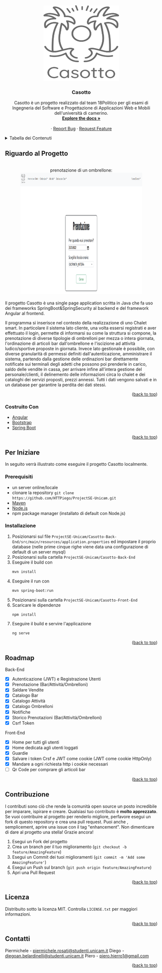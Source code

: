 <div id="top"></div>
<!-- PROJECT LOGO -->
<br />
<div align="center">
  <a href="https://github.com/HTTPiego/ProjectSE-Unicam">
    <img src="logo.jpg" alt="Logo" width="250" height="250">
  </a>

<h3 align="center">Casotto</h3>

  <p align="center">
    Casotto è un progetto realizzato dal team 18Politico per gli esami di Ingegneria del Software e Progettazione di Applicazioni Web e Mobili dell'università di camerino. 
    <br />
    <a href="https://github.com/HTTPiego/ProjectSE-Unicam"><strong>Explore the docs »</strong></a>
    <br />
    <br />
    ·
    <a href="https://github.com/HTTPiego/ProjectSE-Unicam/issues">Report Bug</a>
    ·
    <a href="https://github.com/HTTPiego/ProjectSE-Unicam/issues">Request Feature</a>
  </p>
</div>



<!-- TABLE OF CONTENTS -->
<details>
  <summary>Tabella dei Contenuti</summary>
  <ol>
    <li>
      <a href="#riguardo-al-progetto">Riguardo al Progetto</a>
      <ul>
        <li><a href="#costruito-con">Costruito Con</a></li>
      </ul>
    </li>
    <li>
      <a href="#per-iniziare">Per Iniziare</a>
      <ul>
        <li><a href="#prerequisiti">Prerequisiti</a></li>
        <li><a href="#installazione">Installazione</a></li>
      </ul>
    </li>
    <li><a href="#roadmap">Roadmap</a></li>
    <li><a href="#contribuzione">Contribuzione</a></li>
    <li><a href="#licenza">Licenza</a></li>
    <li><a href="#contatti">Contatti</a></li>
  </ol>
</details>



<!-- ABOUT THE PROJECT -->
## Riguardo al Progetto

<br>

<div align="center" text-align: center;>
  prenotazione di un ombrellone:
    <img src="prenotazione-ombrellone.png" alt="Logo" width="80%" height="400px">
 </div> 

<br>
Il progetto Casotto è una single page application scritta in Java che fa uso dei frameworks SpringBoot&SpringSecurity al backend e del framework Angular al frontend.

Il programma si inserisce nel contesto della realizzazione di uno Chalet smart. In particolare il sistema lato cliente, una volta essersi registrati e aver effettuato il login, permette di informarsi su come la struttura si compone, la prenotazione di diverse tipologie di ombrelloni per mezza o intera giornata, l'ordinazione di articoli bar dall'ombrellone e l'iscizione ad attività ludico/sportive proposte in giornata.
Invece lato gestionale è possibile, con diverse granularità di permessi definiti dall'autenticazione, amministrare il sistema, partendo dalla gestione delle ordinazioni bar direttamente notificate sui terminali degli adetti che possono poi prenderle in carico, saldo delle vendite in cassa, per arrivare infine all'intera gestione del personale/clienti, il delinemento delle informazioni circa lo chalet e dei cataloghi dei servizi proposti, prezzi annessi.
Tutti i dati vengono salvati e in un database per garantire la perdita dei dati stessi.

<p align="right">(<a href="#top">back to top</a>)</p>



### Costruito Con
* [Angular](https://angular.io/)
* [Bootstrap](https://getbootstrap.com)
* [Spring Boot](https://spring.io/projects/spring-boot)

<p align="right">(<a href="#top">back to top</a>)</p>



<!-- GETTING STARTED -->
## Per Iniziare

In seguito verrà illustrato come eseguire il progetto Casotto localmente. 

### Prerequisiti

* un server online/locale
* clonare la repository ```git clone https://github.com/HTTPiego/ProjectSE-Unicam.git ```
* [Maven](https://maven.apache.org/)
* [Node.js](https://nodejs.org)
* npm package manager (installato di default con Node.js)

### Installazione

1. Posizionarsi sul file  ```ProjectSE-Unicam/Casotto-Back-End/src/main/resources/application.properties``` ed impostare il proprio database (nelle prime cinque righe viene data una configurazione di default di un server mysql)
2. Posizionarsi sulla cartella ```ProjectSE-Unicam/Casotto-Back-End```
3. Eseguire il build con 
   ```sh
   mvn install
   ```
4. Eseguire il run con
   ```sh
   mvn spring-boot:run
   ```
5. Posizionarsi sulla cartella ```ProjectSE-Unicam/Casotto-Front-End```
6. Scaricare le dipendenze
   ```sh
   npm install 
   ```
7. Eseguire il build e servire l'applicazione
   ```sh
   ng serve 
   ```

<p align="right">(<a href="#top">back to top</a>)</p>



<!-- ROADMAP -->
## Roadmap

Back-End
- [x] Autenticazione (JWT) e Registrazione Utenti
- [x] Prenotazione (Bar/Attività/Ombrelloni)
- [x] Saldare Vendite
- [x] Catalogo Bar
- [x] Catalogo Attività
- [x] Catalogo Ombrelloni
- [x] Notifiche
- [x] Storico Prenotazioni (Bar/Attività/Ombrelloni) 
- [x] Csrf Token

Front-End
- [x] Home per tutti gli utenti
- [x] Home dedicata agli utenti loggati
- [x] Guardie
- [x] Salvare i token Crsf e JWT come cookie (JWT come cookie HttpOnly)
- [x] Mandare a ogni richiesta http i cookie necessari
- [ ] Qr Code per comprare gli articoli bar

<p align="right">(<a href="#top">back to top</a>)</p>



<!-- CONTRIBUTING -->
## Contribuzione

I contributi sono ciò che rende la comunità open source un posto incredibile per imparare, ispirare e creare. Qualsiasi tuo contributo è **molto apprezzato**.
Se vuoi contribuire al progetto per renderlo migliore, perfavore esegui un fork di questo repository e crea una pull request. Puoi anche , semplicement, aprire una issue con il tag "enhancement".
Non dimenticare di dare al progetto una stella! Grazie ancora!

1. Esegui un Fork del progetto
2. Crea un branch per il tuo miglioramento (`git checkout -b feature/AmazingFeature`)
3. Esegui un Commit dei tuoi miglioramenti (`git commit -m 'Add some AmazingFeature'`)
4. Esegui un Push sul branch (`git push origin feature/AmazingFeature`)
5. Apri una Pull Request

<p align="right">(<a href="#top">back to top</a>)</p>



<!-- LICENSE -->
## Licenza

Distribuito sotto la licenza MIT. Controlla `LICENSE.txt` per maggiori informazioni.

<p align="right">(<a href="#top">back to top</a>)</p>



<!-- CONTACT -->
## Contatti


Piermichele - piermichele.rosati@studenti.unicam.it
Diego - diegoan.belardinelli@studenti.unicam.it
Piero - piero.hierro1@gmail.com

<p align="right">(<a href="#top">back to top</a>)</p>


